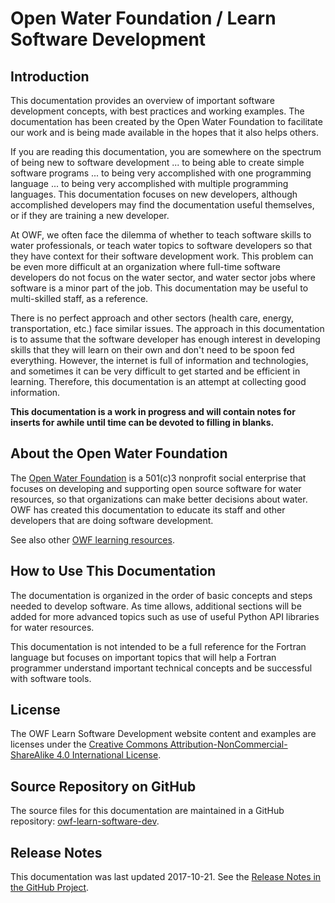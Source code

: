 # Open Water Foundation / Learn Software Development #

## Introduction ##

This documentation provides an overview of important software development concepts, with best practices
and working examples.  The documentation has been created by the Open Water Foundation to facilitate our
work and is being made available in the hopes that it also helps others.

If you are reading this documentation, you are somewhere on the spectrum of being new to software development ... to being able to create simple software programs ...
to being very accomplished with one programming language ... to being very accomplished with multiple programming languages.
This documentation focuses on new developers, although accomplished developers may find the documentation useful themselves,
or if they are training a new developer.

At OWF, we often face the dilemma of whether to teach software skills to water professionals,
or teach water topics to software developers so that they have context for their software development work.
This problem can be even more difficult at an organization where full-time software developers do not focus on the water sector,
and water sector jobs where software is a minor part of the job.
This documentation may be useful to multi-skilled staff, as a reference.

There is no perfect approach and other sectors (health care, energy, transportation, etc.) face similar issues.
The approach in this documentation is to assume that the software developer has enough interest in developing skills that they will
learn on their own and don't need to be spoon fed everything.
However, the internet is full of information and technologies, and sometimes it can be very difficult to get started and be efficient in learning.
Therefore, this documentation is an attempt at collecting good information.

**This documentation is a work in progress and will contain notes for inserts for awhile until time can
be devoted to filling in blanks.**

## About the Open Water Foundation ##

The [Open Water Foundation](http://openwaterfoundation.org) is a 501(c)3 nonprofit social enterprise that focuses
on developing and supporting open source software for water resources, so that organizations can make better decisions about water.
OWF has created this documentation to educate its staff and other developers that are doing software development.

See also other [OWF learning resources](http://learn.openwaterfoundation.org).

## How to Use This Documentation ##

The documentation is organized in the order of basic concepts and steps needed to develop software.
As time allows, additional sections will be added for more advanced topics such as use of useful Python
API libraries for water resources.

This documentation is not intended to be a full reference for the Fortran language but focuses on important topics that
will help a Fortran programmer understand important technical concepts and be successful with software tools.

## License ##

The OWF Learn Software Development website content and examples are licenses under the
[Creative Commons Attribution-NonCommercial-ShareAlike 4.0 International License](https://creativecommons.org/licenses/by-nc-sa/4.0).

## Source Repository on GitHub

The source files for this documentation are maintained in a GitHub repository:  [owf-learn-software-dev](https://github.com/OpenWaterFoundation/owf-learn-software-dev).

## Release Notes ##

This documentation was last updated 2017-10-21.
See the [Release Notes in the GitHub Project](https://github.com/OpenWaterFoundation/owf-learn-software-dev#release-notes).
